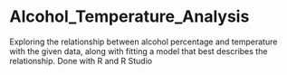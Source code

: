 # Alcohol_Temperature_Analysis
Exploring the relationship between alcohol percentage and temperature with the given data, along with fitting a model that best describes the relationship. Done with R and R Studio
